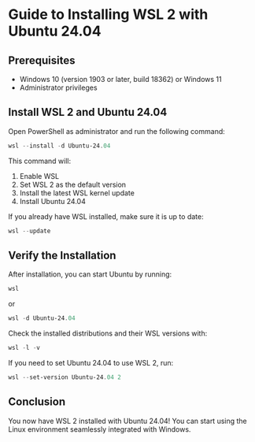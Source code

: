 # Guide to Installing WSL 2 with Ubuntu 24.04

## Prerequisites
- Windows 10 (version 1903 or later, build 18362) or Windows 11
- Administrator privileges

## Install WSL 2 and Ubuntu 24.04

Open PowerShell as administrator and run the following command:

```powershell
wsl --install -d Ubuntu-24.04
```

This command will:
1. Enable WSL
2. Set WSL 2 as the default version
3. Install the latest WSL kernel update
4. Install Ubuntu 24.04

If you already have WSL installed, make sure it is up to date:

```powershell
wsl --update
```

## Verify the Installation
After installation, you can start Ubuntu by running:

```powershell
wsl
```

or

```powershell
wsl -d Ubuntu-24.04
```

Check the installed distributions and their WSL versions with:

```powershell
wsl -l -v
```

If you need to set Ubuntu 24.04 to use WSL 2, run:

```powershell
wsl --set-version Ubuntu-24.04 2
```

## Conclusion
You now have WSL 2 installed with Ubuntu 24.04! You can start using the Linux environment seamlessly integrated with Windows.

